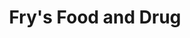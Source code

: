 ---
title: "Fry's Food and Drug"
url: /tempe/frys-food-and-drug-south-rural-road/
shop: supermarket
---